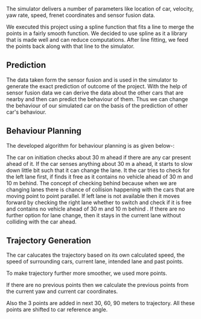 The simulator delivers a number of parameters like location of car, velocity, yaw rate, speed, frenet coordinates and sensor fusion data. 

We executed this project using a spline function that fits a line to merge the points in a fairly smooth function. We decided to use spline as it a library that is made well and can reduce computations. After line fitting, we feed the points back along with that line to the simulator.

## Prediction

The data taken form the sensor fusion and is used in the simulator to generate the exact prediction of outcome of the project. With the help of sensor fusion data we can derive the data about the other cars that are nearby and then can  predict the behaviour of them. Thus we can change the behaviour of our simulated car on the basis of the prediction of other car's behaviour.

## Behaviour Planning

The developed algorithm for behaviour planning is as given below-:

The car on initiation checks about 30 m ahead if there are any car present ahead of it.
If the car senses anything about  30 m a ahead, it starts to slow down little bit such that it can change the lane.
It the car tries to check for the left lane first, if finds it free as it contains no vehicle ahead of 30 m  and 10 m behind. The concept of checking behind because when we are changing lanes there is chance of collision happening with the cars that are moving point to point parallel.
If left lane is not available then it moves forward by checking  the right lane whether to switch  and check if it is free and contains no vehicle ahead of 30 m and 10 m behind .
If there are no further  option for lane change, then it stays in the current lane without colliding with the car ahead.

## Trajectory Generation

The car calucates the trajectory based on its own calculated speed, the speed of surrounding cars, current lane, intended lane and past points. 

To make trajectory further more smoother, we used more points. 

If there are no previous points then we calculate the previous points from the current yaw and current car coordinates. 

Also the 3 points are added in next 30, 60, 90 meters to trajectory. All these points are shifted to car reference angle.
